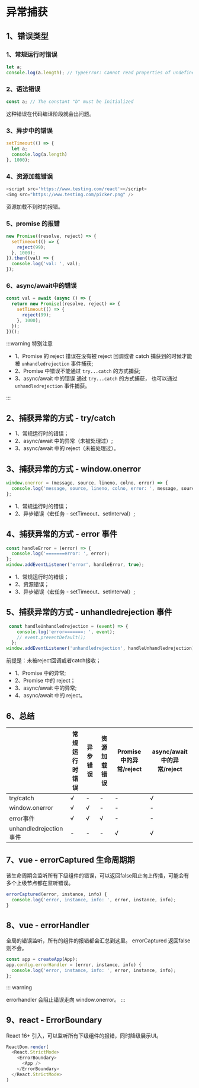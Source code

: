 # 异常捕获

## 1、错误类型

### 1、常规运行时错误

```js
let a;
console.log(a.length); // TypeError: Cannot read properties of undefined (reading 'length')
```

### 2、语法错误

```js
const a; // The constant "b" must be initialized 
```

这种错误在代码编译阶段就会出问题。

### 3、异步中的错误

```js
setTimeout(() => {
  let a;
  console.log(a.length)
}, 1000);
```

### 4、资源加载错误

```js
<script src='https://www.testing.com/react'></script>
<img src="https://www.testing.com/picker.png" />
```

资源加载不到时的报错。

### 5、promise 的报错

```js
new Promise((resolve, reject) => {
  setTimeout(() => {
    reject(99);
  }, 1000);
}).then((val) => {
  console.log('val: ', val);
});
```

### 6、async/await中的错误

```js
const val = await (async () => {
  return new Promise((resolve, reject) => {
    setTimeout(() => {
      reject(99);
    }, 1000);
  });
})();
```

:::warning 特别注意

* 1、Promise 的 reject 错误在没有被 reject 回调或者 catch 捕获到的时候才能被 `unhandledrejection` 事件捕获;
* 2、Promise 中错误不能通过 `try...catch` 的方式捕获;
* 3、async/await 中的错误 通过 `try...catch` 的方式捕获， 也可以通过 `unhandledrejection` 事件捕获。

:::

## 2、捕获异常的方式 - try/catch

* 1、常规运行时的错误；
* 2、async/await 中的异常（未被处理过）;
* 3、async/await 中的 reject（未被处理过）。

## 3、捕获异常的方式 - window.onerror

```js
window.onerror = (message, source, lineno, colno, error) => {
  console.log('message, source, lineno, colno, error: ', message, source, lineno, colno, error);
};
```

* 1、常规运行时的错误；
* 2、异步错误（宏任务 - setTimeout、setInterval）;

## 4、捕获异常的方式 - error 事件

```js
const handleError = (error) => {
  console.log('=======error: ', error);
};
window.addEventListener('error', handleError, true);
```

* 1、常规运行时的错误；
* 2、资源错误；
* 3、异步错误（宏任务 - setTimeout、setInterval）;

## 5、捕获异常的方式 - unhandledrejection 事件

```js
 const handleUnhandledrejection = (event) => {
    console.log('error=======: ', event);
    // event.preventDefault();
  };
window.addEventListener('unhandledrejection', handleUnhandledrejection);
```

前提是：未被reject回调或者catch接收；

* 1、Promise 中的异常;
* 2、Promise 中的 reject；
* 3、async/await 中的异常;
* 4、async/await 中的 reject。

## 6、总结

||常规运行时错误|异步错误|资源加载错误|Promise中的异常/reject|async/await中的异常/reject|
|----------------------|----------|----------|----------|----------|----------|
|try/catch|√|-|-|-|√|
|window.onerror|√|√|-|-|-|
|error事件|√|√|√|-|-|
|unhandledrejection 事件|-|-|-|√|√|

## 7、vue - errorCaptured 生命周期期

该生命周期会监听所有下级组件的错误，可以返回false阻止向上传播，可能会有多个上级节点都在监听错误。

```js
errorCaptured(error, instance, info) {
  console.log('error, instance, info: ', error, instance, info);
}
```

## 8、vue - errorHandler

全局的错误监听，所有的组件的报错都会汇总到这里。 errorCaptured 返回false 则不会。

```js
const app = createApp(App);
app.config.errorHandler = (error, instance, info) {
  console.log('error, instance, info: ', error, instance, info);
};
```

::: warning

errorhandler 会阻止错误走向 window.onerror。
:::

## 9、react - ErrorBoundary

React 16+ 引入，可以监听所有下级组件的报错，同时降级展示UI。

```js
ReactDom.render(
  <React.StrictMode>
    <ErrorBoundary>
      <App />
    </ErrorBoundary>
  </React.StrictMode>
)
```

